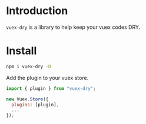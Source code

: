 # Introduction

`vuex-dry` is a library to help keep your vuex codes DRY.

# Install

```bash
npm i vuex-dry -D
```

Add the plugin to your vuex store.

```js
import { plugin } from "vuex-dry";

new Vuex.Store({
  plugins: [plugin],
  ...
});
```
